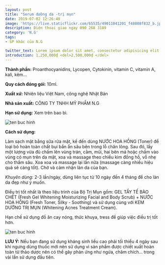 ```yaml
---
layout: post
title: "Serum dưỡng da -trị mụn"
date: 2019-07-02 12:26:40
image: 'https://live.staticflickr.com/65535/49011041201_f48808f832_b.jpg'
description: Điện thoại giao ngay 090 268 3189
category: 'N.G'
tags:
- SP khác của N.G

twitter_text: Lorem ipsum dolor sit amet, consectetur adipisicing elit.
introduction: 1,250,000₫ <del>2,500,000₫ </del>
---
```


**Thành phần:** Proanthocyanidins, Lycopen, Cytokinin, vitamin C, vitamin A, kali, kẽm... 

**Quy cách đóng gói:** 10ml.

**Xuất xứ:** Nhiên liệu Việt Nam, công nghệ Nhật Bản

**Nhà sản xuất:** CÔNG TY TNHH MỸ PHẨM N.G 

**Hạn sử dụng:** Xem trên bao bì.

![ten buc hinh](https://scontent.fsgn2-4.fna.fbcdn.net/v/t1.0-9/66660589_1333654046788697_2808584745280077824_n.jpg?_nc_cat=109&_nc_oc=AQk9kZb87_quu6jSSS59thbvCsBmePeB6KXcEY9EsYOxU6R4ExVu-Vege15NtoCyrnAKwq6C8QvhK4DLi35pvwzA&_nc_ht=scontent.fsgn2-4.fna&oh=25c18535efc499b5d144d571c5aa32da&oe=5D7997C5 "ten buc hinh")

**Cách sử dụng:**

Làm sạch mặt bằng sữa rửa mặt, kế đến dùng NƯỚC HOA HỒNG (Toner) để loại bỏ hoàn toàn chất bụi bẩn ẩn sâu bên trong lỗ chân lông. Sau đó, lấy một lượng vừa đủ chấm lên vùng trán, cằm, mũi, hai bên má hoặc chấm vào vùng có mụn trên da mặt, xoa và massage theo chiều kim đồng hồ, vỗ nhẹ cho thấm sâu. Xoa xoa và massage lại lần nữa (massage càng nhiều hiệu quả sẽ càng tốt). Chờ và cảm nhận làn da của bạn.

*Khuyên dùng:* 2-3 lần/ngày, dùng liên tục từ 10 ngày đến 4 tháng để cho làn da đẹp như ý muốn.

Điều trị tốt nhất là theo liệu trình của Bộ Trị Mụn gồm: GEL TẨY TẾ BÀO CHẾT (Fresh Gel Whitening Moisturizing Facial and Body Scrub) + NƯỚC HOA HỒNG (Fresh Toner, Silky -  Soothing) và sử dụng cùng với KEM DƯỠNG TRỊ MỤN (Whitening Acnes Treatment Cream).

Hạn chế sử dụng đồ ăn cay nóng, thức khuya, tress để giúp việc điều trị tốt hơn. 

![ten buc hinh](https://scontent.fsgn2-2.fna.fbcdn.net/v/t1.0-9/66223946_1333654070122028_7161926268944908288_n.jpg?_nc_cat=103&_nc_oc=AQmuKVNl3awzesj6zzzpmml3g6eSymooyT-2vHSvnLgwlqN7I3h_5PHFsp6phi6mBxhHh85wmHrR9ApH9V6Ba_a2&_nc_ht=scontent.fsgn2-2.fna&oh=33c8949c8784c99f9f9f61572839789a&oe=5DB29ED2 "ten buc hinh")



**LƯU Ý:** Nếu bạn đang sử dụng kháng sinh liều cao phải tối thiểu 4 ngày sau khi ngưng dùng thuốc mới nên sử dụng vì sản phẩm được chiết xuất hoàn toàn từ thảo dược nên có thể gây phản ứng như ngứa, châm chích... trong vài lần sử dụng đầu tiên.